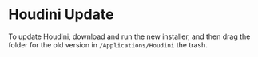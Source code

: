 # Houdini Update

To update Houdini, download and run the new installer, and then drag the folder for the old version in `/Applications/Houdini` the trash.
